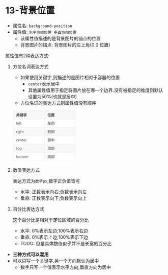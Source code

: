 # 13-背景位置

- 属性名: `background-position`
- 属性值: `水平方向位置 垂直方向位置`
  - 该属性值描述的是背景图片的锚点的位置
  - 背景图片的锚点: 背景图片的左上角(0 0 位置)

属性值有2种表达方式:

1. 方位名词表达方式

    - 如果使用关键字,则描述的是图片相对于容器的位置
      - `center`表示居中
      - 其他属性值用于指定将图片放在哪一个边界.没有被指定的维度则默认设置为50%(也就是居中)
    - 方位名词的表达方式则属性值没有顺序

    ![背景位置](./img/背景位置.png)

2. 数值表达方式

    表达方式为`数字px`,数字正负值皆可

   - 水平: 正数表示向右;负数表示向左
   - 垂直: 正数表示向下;负数表示向上

3. 百分比表达方式

    这个百分比是相对于定位区域的百分比

    - 水平: 0%表示左边;100%表示右边
    - 垂直: 0%表示上边;100%表示下边
    - TODO: 但是具体数值似乎并不是长宽的百分比

- **三种方式可以混用**
- 可以只写一个关键字,另一个方向默认为居中
  - 数字只写一个值表示水平方向,垂直方向为居中